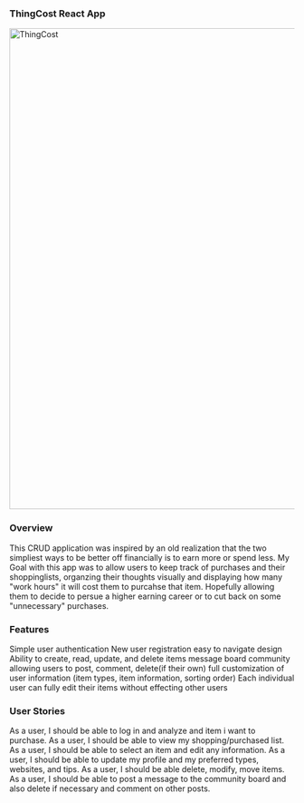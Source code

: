 ### ThingCost React App
<img width="848" alt="ThingCost" src="https://user-images.githubusercontent.com/33078772/148263333-76ba8e28-3c95-432f-ba20-191bdb1133b3.png">


### Overview
This CRUD application was inspired by an old realization that the two simpliest ways to be better off financially is to earn more or spend less. My Goal with this app was to allow users to keep track of purchases and their shoppinglists, organzing their thoughts visually and displaying how many "work hours" it will cost them to purcahse that item. Hopefully allowing them to decide to persue a higher earning career or to cut back on some "unnecessary" purchases.

### Features
Simple user authentication
New user registration
easy to navigate design
Ability to create, read, update, and delete items
message board community allowing users to post, comment, delete(if their own)
full customization of user information (item types, item information, sorting order)
Each individual user can fully edit their items without effecting other users


### User Stories
As a user, I should be able to log in and analyze and item i want to purchase.
As a user, I should be able to view my shopping/purchased list.
As a user, I should be able to select an item and edit any information.
As a user, I should be able to update my profile and my preferred types, websites, and tips.
As a user, I should be able delete, modify, move items.
As a user, I should be able to post a message to the community board and also delete if necessary and comment on other posts.
